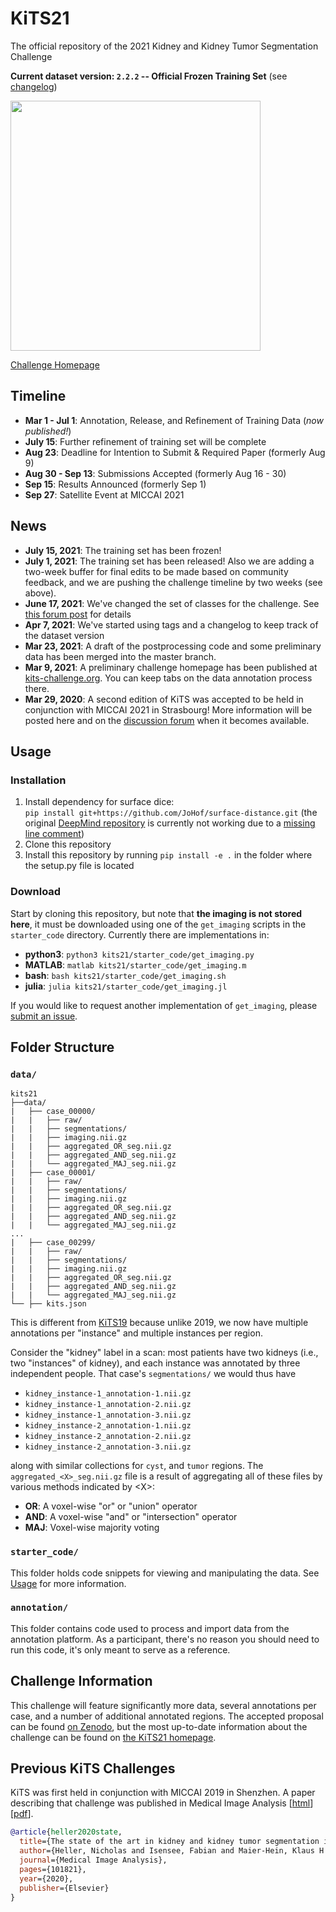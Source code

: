 # KiTS21

The official repository of the 2021 Kidney and Kidney Tumor Segmentation Challenge

**Current dataset version: `2.2.2` -- Official Frozen Training Set** (see [changelog](changelog.md))

<img src="https://kits21.kits-challenge.org/public/site_media/figures/rendering_dimmed.png" width="400" />

[Challenge Homepage](https://kits21.kits-challenge.org/)

## Timeline

- **Mar 1 - Jul 1**: Annotation, Release, and Refinement of Training Data (*now published!*)
- **July 15**: Further refinement of training set will be complete
- **Aug 23**: Deadline for Intention to Submit & Required Paper (formerly Aug 9)
- **Aug 30 - Sep 13**: Submissions Accepted (formerly Aug 16 - 30)
- **Sep 15**: Results Announced (formerly Sep 1)
- **Sep 27**: Satellite Event at MICCAI 2021

## News

- **July 15, 2021**: The training set has been frozen!
- **July 1, 2021**: The training set has been released! Also we are adding a two-week buffer for final edits to be made based on community feedback, and we are pushing the challenge timeline by two weeks (see above).
- **June 17, 2021**: We've changed the set of classes for the challenge. See [this forum post](https://discourse.kits-challenge.org/t/kits21-challenge-update/354) for details
- **Apr 7, 2021**: We've started using tags and a changelog to keep track of the dataset version
- **Mar 23, 2021**: A draft of the postprocessing code and some preliminary data has been merged into the master branch.
- **Mar 9, 2021**: A preliminary challenge homepage has been published at [kits-challenge.org](https://kits21.kits-challenge.org). You can keep tabs on the data annotation process there.
- **Mar 29, 2020**: A second edition of KiTS was accepted to be held in conjunction with MICCAI 2021 in Strasbourg! More information will be posted here and on the [discussion forum](https://discourse.kits-challenge.org/) when it becomes available.

## Usage

### Installation

1) Install dependency for surface dice:\
`pip install git+https://github.com/JoHof/surface-distance.git` (the original [DeepMind repository](https://github.com/deepmind/surface-distance) is currently not working due to a [missing line comment](https://github.com/deepmind/surface-distance/blob/4315531eb2d449310d47c0850f334cc6a6580543/surface_distance/metrics.py#L102))
2) Clone this repository
3) Install this repository by running `pip install -e .` in the folder where the setup.py file is located

### Download

Start by cloning this repository, but note that **the imaging is not stored here**, it must be downloaded using one of the `get_imaging` scripts in the `starter_code` directory. Currently there are implementations in:

- **python3**: `python3 kits21/starter_code/get_imaging.py`
- **MATLAB**: `matlab kits21/starter_code/get_imaging.m`
- **bash**: `bash kits21/starter_code/get_imaging.sh`
- **julia**: `julia kits21/starter_code/get_imaging.jl`

If you would like to request another implementation of `get_imaging`, please [submit an issue](https://github.com/neheller/kits21/issues/new).

## Folder Structure

### `data/`

```text
kits21
├──data/
|   ├── case_00000/
|   |   ├── raw/
|   |   ├── segmentations/
|   |   ├── imaging.nii.gz
|   |   ├── aggregated_OR_seg.nii.gz
|   |   ├── aggregated_AND_seg.nii.gz
|   |   └── aggregated_MAJ_seg.nii.gz
|   ├── case_00001/
|   |   ├── raw/
|   |   ├── segmentations/
|   |   ├── imaging.nii.gz
|   |   ├── aggregated_OR_seg.nii.gz
|   |   ├── aggregated_AND_seg.nii.gz
|   |   └── aggregated_MAJ_seg.nii.gz
...
|   ├── case_00299/
|   |   ├── raw/
|   |   ├── segmentations/
|   |   ├── imaging.nii.gz
|   |   ├── aggregated_OR_seg.nii.gz
|   |   ├── aggregated_AND_seg.nii.gz
|   |   └── aggregated_MAJ_seg.nii.gz
└── ├── kits.json
```

This is different from [KiTS19](https://github.com/neheller/kits19) because unlike 2019, we now have multiple annotations per "instance" and multiple instances per region.

Consider the "kidney" label in a scan: most patients have two kidneys (i.e., two "instances" of kidney), and each instance was annotated by three independent people. That case's `segmentations/` we would thus have

- `kidney_instance-1_annotation-1.nii.gz`
- `kidney_instance-1_annotation-2.nii.gz`
- `kidney_instance-1_annotation-3.nii.gz`
- `kidney_instance-2_annotation-1.nii.gz`
- `kidney_instance-2_annotation-2.nii.gz`
- `kidney_instance-2_annotation-3.nii.gz`

along with similar collections for `cyst`, and `tumor` regions. The `aggregated_<X>_seg.nii.gz` file is a result of aggregating all of these files by various methods indicated by \<X\>:

- **OR**: A voxel-wise "or" or "union" operator
- **AND**: A voxel-wise "and" or "intersection" operator
- **MAJ**: Voxel-wise majority voting

### `starter_code/`

This folder holds code snippets for viewing and manipulating the data. See [Usage](#Usage) for more information.

### `annotation/`

This folder contains code used to process and import data from the annotation platform. As a participant, there's no reason you should need to run this code, it's only meant to serve as a reference.

## Challenge Information

This challenge will feature significantly more data, several annotations per case, and a number of additional annotated regions. The accepted proposal can be found [on Zenodo](https://doi.org/10.5281/zenodo.3714971), but the most up-to-date information about the challenge can be found on [the KiTS21 homepage](https://kits21.kits-challenge.org/).

## Previous KiTS Challenges

KiTS was first held in conjunction with MICCAI 2019 in Shenzhen. A paper describing that challenge was published in Medical Image Analysis \[[html](https://www.sciencedirect.com/science/article/abs/pii/S1361841520301857)\] \[[pdf](https://arxiv.org/pdf/1912.01054.pdf)\].

```bibtex
@article{heller2020state,
  title={The state of the art in kidney and kidney tumor segmentation in contrast-enhanced CT imaging: Results of the KiTS19 Challenge},
  author={Heller, Nicholas and Isensee, Fabian and Maier-Hein, Klaus H and Hou, Xiaoshuai and Xie, Chunmei and Li, Fengyi and Nan, Yang and Mu, Guangrui and Lin, Zhiyong and Han, Miofei and others},
  journal={Medical Image Analysis},
  pages={101821},
  year={2020},
  publisher={Elsevier}
}
```
